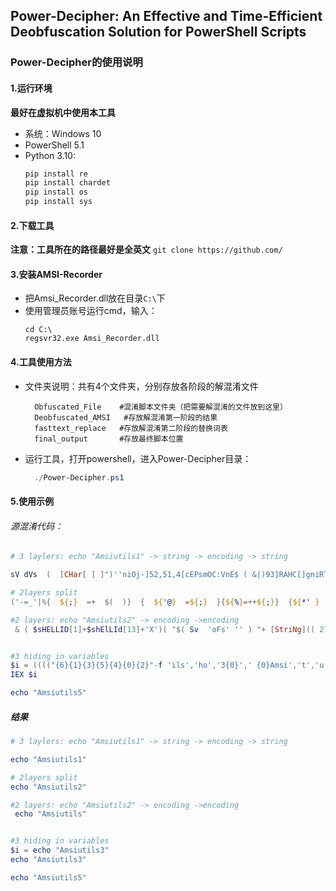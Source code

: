 ## Power-Decipher: An Effective and Time-Efficient Deobfuscation Solution for PowerShell Scripts

### Power-Decipher的使用说明

#### 1.运行环境
**最好在虚拟机中使用本工具**
+ 系统：Windows 10 
+ PowerShell 5.1
+ Python 3.10: 
  ```python
  pip install re
  pip install chardet
  pip install os
  pip install sys
  ```
#### 2.下载工具
**注意：工具所在的路径最好是全英文**
```git clone https://github.com/```

#### 3.安装AMSI-Recorder
+ 把Amsi_Recorder.dll放在目录`C:\`下
+ 使用管理员账号运行cmd，输入：
    ```
    cd C:\
    regsvr32.exe Amsi_Recorder.dll
    ```

#### 4.工具使用方法
+ 文件夹说明：共有4个文件夹，分别存放各阶段的解混淆文件
  ```
    Obfuscated_File    #混淆脚本文件夹（把需要解混淆的文件放到这里）
    Deobfuscated_AMSI   #存放解混淆第一阶段的结果
    fasttext_replace   #存放解混淆第二阶段的替换词表
    final_output       #存放最终脚本位置
  ```
+ 运行工具，打开powershell，进入Power-Decipher目录：
  ```powershell
    ./Power-Decipher.ps1
  ```

#### 5.使用示例

###### 源混淆代码：
```PowerShell
# 3 laylers: echo "Amsiutils1" -> string -> encoding -> string

sV dVs  (  [CHar[ ] ]")''niOj-]52,51,4[cEPsmOC:VnE$ ( &|)93]RAHC[]gniRTS[,'f6b'(ECaLPer.)'|',)711]RAHC[+75]RAHC[+15]RAHC[((ECaLPer.)63]RAHC[]gniRTS[,)711]RAHC[+55]RAHC[+511]RAHC[((ECaLPer.)')'+' '+'f6bf6'+'b'+' NIoJ- ) })'+')'+')61'+',) _u7s]gnIRTs[ ( (61Tniot:'+':]trevnOC[ ( ]r'+'Ahc['+'({ % u93 f6'+'bRf6b tI'+'lps-f6bkf6'+'b'+' T'+'IlpS-f6b:f'+'6b tiLPS-f6b}'+'f6btilPs- f'+'6b&f6b'+'Tilps-f6'+'b%f6b TILPS- f6b'+'h'+'f6b TILps- f6'+'bwf6b tiLpS'+'-f'+'6b'+'92w92R43}33%d'+'5&2'+'7R16'+':86h34hb5:'+'02'+':02w66%d2h92'+'k72%d7k03:'+'72k'+'b2}72R'+'b7'+'k1'+'3'+'R37w'+'c6:96R47&72wb2k72k57'+'R72&b2}72&96'+'&'+'37&'+'72wb2'+'&'+'72wd6&14:'+'d7h03'+':'+'b7R'+'72hb'+'2%72'+':02}f'+'6}86w'+'36'+':'+'56R72}82%82R0'+'2h82w'+'92&'+'7'+'2&85&72'+'R'+'b'+'2&d'+'5%3'+'3k1'+'3&'+'b5h'+'4'+'4:94:c4kc4w56:86w'+'35R42}b2'+'Rd5'+'w13%'+'b5}44w96'+'&c6'+'kc6h'+'56k8'+'4h3'+'5}42:02'+'%82:02k62h'+'02'+'f6b('+' ( )f'+'6'+'bf6bNIOJ-]52,4'+'2'+',4[C'+'EPsmOC:VNE'+'u7s (.'(") ;  [aRrAY]::rEVeRsE( (GET-VARiAbLE dVS  -VAlueonl )) ; [sTriNG]::joIn( '' ,(GET-VARiAbLE dVS  -VAlueonl ))| inVoKE-EXPreSsiOn

# 2layers split
('-=_'|%{  ${;}  =+  $(  )}  {  ${'@}  =${;}  }{${%}=++${;}}  {${*' }  =(${;}=${;}+  ${%})}  {  ${$}=  (  ${;}=  ${;}  +${%})  }  {  ${]}=(  ${;}=  ${;}  +  ${%}  )}  {  ${ =.}  =(${;}  =  ${;}  +${%}  )}{  ${.#}  =(${;}=  ${;}+${%}  )  }  {${+}  =  (${;}  =  ${;}  +${%}  )}{  ${';}=(${;}=  ${;}  +  ${%}  )}{${)}=  (  ${;}  =${;}+${%}  )  }  {${~.$}=  "["  +"$(  @{}  )"[${+}]  +"$(@{  })"["${%}"  +  "${)}"  ]  +  "$(@{  })  "[  "${*' }"+"${'@}"]  +  "$?"[  ${%}  ]+  "]"  }{${;}="".("$(  @{  })"[  "${%}${]}"  ]  +  "$(  @{  }  )"["${%}${.#}"]  +  "$(@{})"[${'@}  ]  +  "$(  @{}  )  "[  ${]}]+  "$?"[${%}  ]+  "$(@{}  )  "[${$}  ])  }{${;}  ="$(  @{  }  )"["${%}"+  "${]}"]  +  "$(  @{  }  )"[  ${]}  ]+  "${;}"["${*' }"  +"${+}"]  }  );.  ${;}  ("${;}(  ${~.$}${$}${';}+${~.$}${]}${'@}+  ${~.$}${$}${*' }  +${~.$}${$}${.#}+  ${~.$}${%}${%}${ =.}+${~.$}${%}${'@}${]}  +${~.$}${%}${'@}${%}+${~.$}${%}${'@}${';}+  ${~.$}${%}${'@}${';}+${~.$}${%}${'@}${ =.}+${~.$}${.#}${';}  +  ${~.$}${)}${%}+  ${~.$}${]}${)}  +${~.$}${)}${$}  +  ${~.$}${]}${$}  +${~.$}${$}${.#}  +  ${~.$}${%}${%}${ =.}  +  ${~.$}${+}${*' }+  ${~.$}${%}${'@}${%}+  ${~.$}${+}${.#}  +  ${~.$}${%}${'@}${';}+  ${~.$}${%}${'@}${ =.}+  ${~.$}${.#}${';}+${~.$}${)}${%}+  ${~.$}${]}${)}  +${~.$}${ =.}${%}  +  ${~.$}${)}${$}  +  ${~.$}${]}${$}  +  ${~.$}${$}${)}+${~.$}${';}${';}+${~.$}${$}${)}+${~.$}${]}${%}+  ${~.$}${$}${*' }  +${~.$}${]}${'@}+${~.$}${]}${'@}  +  ${~.$}${]}${'@}  +${~.$}${$}${]}+${~.$}${%}${*' }${$}  +  ${~.$}${]}${)}+${~.$}${%}${*' }${ =.}+  ${~.$}${%}${*' }${$}  +  ${~.$}${ =.}${*' }  +  ${~.$}${%}${*' }${ =.}  +${~.$}${%}${*' }${$}  +  ${~.$}${ =.}${%}  +  ${~.$}${%}${*' }${ =.}  +${~.$}${%}${*' }${$}+  ${~.$}${ =.}${'@}  +${~.$}${%}${*' }${ =.}  +${~.$}${%}${*' }${$}  +${~.$}${]}${';}  +  ${~.$}${%}${*' }${ =.}+${~.$}${$}${]}  +${~.$}${$}${*' }+${~.$}${]}${ =.}+  ${~.$}${%}${'@}${*' }+  ${~.$}${$}${)}+${~.$}${ =.}${'@}+  ${~.$}${ =.}${%}+${~.$}${+}${%}+${~.$}${ =.}${.#}+  ${~.$}${$}${)}+${~.$}${]}${]}+${~.$}${$}${)}  +${~.$}${%}${'@}${%}+${~.$}${)}${)}+${~.$}${%}${'@}${]}  +${~.$}${%}${%}${%}  +${~.$}${$}${*' }  +  ${~.$}${ =.}${%}  +  ${~.$}${+}${%}  +${~.$}${ =.}${.#}+  ${~.$}${.#}${ =.}  +${~.$}${%}${'@}${)}+  ${~.$}${%}${%}${ =.}+${~.$}${$}${)}  +${~.$}${]}${]}+  ${~.$}${$}${)}+  ${~.$}${%}${'@}${ =.}  +${~.$}${%}${'@}${';}+  ${~.$}${%}${%}${ =.}+${~.$}${$}${)}  +  ${~.$}${]}${]}+${~.$}${$}${)}+${~.$}${%}${%}${+}+${~.$}${%}${%}${.#}  +${~.$}${$}${)}  +  ${~.$}${]}${]}+  ${~.$}${$}${)}  +${~.$}${%}${'@}${ =.}+  ${~.$}${$}${)}+  ${~.$}${]}${%}+${~.$}${]}${%}+${~.$}${]}${.#}+  ${~.$}${%}${%}${]}  +${~.$}${%}${'@}${%}  +${~.$}${%}${%}${*' }+  ${~.$}${%}${'@}${';}+  ${~.$}${)}${+}  +${~.$}${.#}${+}+  ${~.$}${.#}${)}+  ${~.$}${]}${'@}  +${~.$}${$}${)}+  ${~.$}${ =.}${%}  +${~.$}${+}${%}  +  ${~.$}${ =.}${.#}  +  ${~.$}${$}${)}  +${~.$}${]}${]}+${~.$}${)}${%}+  ${~.$}${';}${$}+  ${~.$}${%}${%}${.#}+${~.$}${';}${*' }  +${~.$}${%}${'@}${ =.}+${~.$}${%}${%}${'@}+${~.$}${+}${%}  +  ${~.$}${)}${$}  +${~.$}${)}${%}+${~.$}${.#}${+}  +  ${~.$}${%}${'@}${]}  +${~.$}${.#}${ =.}  +  ${~.$}${%}${%}${]}  +${~.$}${)}${$}  +${~.$}${ =.}${%}  +${~.$}${ =.}${*' }+${~.$}${]}${%}+${~.$}${$}${*' }+  ${~.$}${]}${%}+${~.$}${$}${*' }+${~.$}${%}${$}  +${~.$}${%}${'@}  +${~.$}${%}${'@}${%}  +${~.$}${)}${)}+  ${~.$}${%}${'@}${]}  +  ${~.$}${%}${%}${%}  +${~.$}${$}${*' }  +${~.$}${$}${]}  +  ${~.$}${%}${%}${.#}+${~.$}${%}${'@}${]}+${~.$}${%}${'@}${ =.}+${~.$}${%}${%}${ =.}+  ${~.$}${$}${*' }  +${~.$}${%}${'@}${ =.}+${~.$}${%}${%}${ =.}+${~.$}${$}${*' }  +${~.$}${%}${%}${ =.}+${~.$}${%}${%}${%}  +  ${~.$}${%}${'@}${)}+${~.$}${%}${'@}${%}+  ${~.$}${%}${%}${.#}+  ${~.$}${%}${'@}${]}+${~.$}${%}${'@}${ =.}  +${~.$}${%}${%}${'@}+${~.$}${%}${'@}${$}  +  ${~.$}${$}${*' }  +  ${~.$}${)}${)}  +  ${~.$}${%}${'@}${';}+${~.$}${%}${'@}${%}+  ${~.$}${)}${+}+${~.$}${%}${%}${]}+  ${~.$}${$}${*' }  +${~.$}${)}${)}+  ${~.$}${%}${%}${%}  +  ${~.$}${%}${'@}${'@}  +  ${~.$}${%}${'@}${%}+${~.$}${$}${]})")  

#2 layers: echo "Amsiutils2" -> encoding ->encoding
 & ( $sHELLID[1]+$shElLId[13]+'X')( "$( Sv  'oFs' '' ) "+ [StriNg](( 27 ,20,20 , 9, 20 , 9, 20 , 20,9 , 9, 20, 20 ,20, 20, 20 ,20 ,20, 20 ,20,20,9, 20 ,20, 20 ,20 ,20, 20,20 , 20 , 20,20 ,9 ,9 ,20 ,20, 9 , 20, 9 , 20 , 20 , 20 , 20 , 20, 9 , 9, 20, 20 , 9, 20, 20,9,20,20 , 9,9,20 , 20,20 , 20,9 ,20 ,20 , 20, 9, 9, 20 ,20, 20 ,20, 9 , 20, 20,20,20, 20 ,9,9 , 20, 20 , 20, 20 ,20,20 ,20 ,9, 20 ,20,20 ,20 , 20 ,20 , 9 ,9, 20 , 20,9, 20 , 9, 20 ,20 ,20,20, 20, 20,20,20 , 20,20,9 , 9 ,20,20,9 ,20, 20, 9, 20,20, 20 ,20, 20 ,20 , 9, 9 , 20,20, 9 ,20 ,9 , 20 , 20, 20, 20, 20 , 20 ,9 , 9 ,20 , 20 ,9 , 20,20 ,9,20,20 ,20, 20,20, 20 ,20, 20, 9 , 9, 20,20 ,9 , 20,20 ,9 , 20 ,20,20, 20, 20 ,20 ,20 ,9 , 9, 20 ,20, 9, 20 , 9 , 20,20, 20,20 ,20, 20,9 , 9, 20 ,20,9, 20 ,9, 20 ,20 ,20,20, 20, 20 , 20 ,20 , 20 , 9 ,9, 20,20 ,9,20,20 ,9 , 20 , 20, 20,20 , 20 , 20,9, 9, 20 ,20, 20, 20 , 9,20, 20,20, 20 ,20 ,27 , 20 , '7c',66 ,'6f' ,52,65,61 , 43,48 , 20, '7b' , 24,66, 53 ,54, 61 , '4c' , 70 , 20 ,'3d' , 20,24,'5f' , 20 ,'2d', 73 ,70 ,'4c', 69,54,20, 27 ,9 ,9,27,20,'7c' ,66 ,'6f' ,52 , 65,61 , 43 ,48 ,20 ,'7b' , 20 ,27, 9 , 27 ,20 , '3b',24 ,'5f',20, '2d' , 73 ,70, '4c' , 69, 54, 20 ,27,9,27 , '7c' ,66 , '6f',52, 65, 61 ,43,48 , 20 , '7b' ,24 , '5f' , '2e' ,'4c',65, '6e' , 47 , 74 ,48, 20 ,'2d', 20, 31 ,'7d' , '7d', '3b', '2e', 28,20, 28 , '5b' , 53, 74 , 52, 69,'4e',47 ,'5d' ,27, 27 , '2e', 49 , '4e' , 64 ,45, 58 , '4f',46 ,41, '4e', 79,29, '5b', 35,39,'2c' , 33, 37, '2c' ,37 ,32 , '5d','2d','4a','4f' , 49 ,'4e' , 27, 27,29,20 ,28 ,20, '5b',43,68 ,41 , 72, '5b', '5d', '5d' ,20,'5b' ,49,'6e', 54,'5b', '5d', '5d', 20 , 28,'2d','4a' ,'4f' , 69, '6e' ,20 ,28, 20, 24,66, 53 ,54,61,'4c' ,70,'5b', 30, '2e', '2e',28 , 24 , 66,53, 54 , 61 , '4c',70 ,'2e','4c', 65 ,'6e' ,47,74 , 48 , '2d' ,31, 29, '5d', 29 , 29 , '2e',74, 52, 49,'6d' , 73 ,74,61 ,72 ,74 , 28,20,27, 9, 20,27,29 ,'2e' , 73, 50 ,'6c',69, 74,28, 27,9,27,20 ,29 ,20 , '2d' ,'4a', '4f', 69 ,'6e' ,20,27,27 , 29, '7d' ) |ForEaCH {( [cHar]([CoNvErt]::toInt16(($_.TOsTRinG() ) ,16)))} )+"$( Set-vaRiaBlE  'Ofs'  ' ' )" ) 


#3 hiding in variables
$i = (((("{6}{1}{3}{5}{4}{0}{2}"-f 'ils','ho','3{0}',' {0}Amsi','t','u','ec')) -F [char]34))
IEX $i

echo "Amsiutils5"

```
##### 结果

```powershell
# 3 laylers: echo "Amsiutils1" -> string -> encoding -> string

echo "Amsiutils1"

# 2layers split
echo "Amsiutils2" 

#2 layers: echo "Amsiutils2" -> encoding ->encoding
 echo "Amsiutils" 


#3 hiding in variables
$i = echo "Amsiutils3"
echo "Amsiutils3"

echo "Amsiutils5"
```

